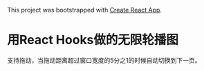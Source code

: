 This project was bootstrapped with [Create React App](https://github.com/facebook/create-react-app).

# 用React Hooks做的无限轮播图
 
  支持拖动，当拖动距离超过窗口宽度的5分之1的时候自动切换到下一页。